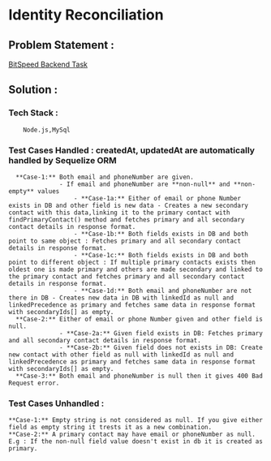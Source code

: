 # Identity Reconciliation
## Problem Statement : 
  [BitSpeed Backend Task](https://drive.google.com/file/d/1m57CORq21t0T4EObYu2NqSWBVIP4uwxO/view)

## Solution : 
  ### Tech Stack : 
        Node.js,MySql
  ### Test Cases Handled : createdAt, updatedAt are automatically handled by Sequelize ORM
      **Case-1:** Both email and phoneNumber are given.
                  - If email and phoneNumber are **non-null** and **non-empty** values 
                      - **Case-1a:** Either of email or phone Number exists in DB and other field is new data - Creates a new secondary contact with this data,linking it to the primary contact with findPrimaryContact() method and fetches primary and all secondary contact details in response format.
                      - **Case-1b:** Both fields exists in DB and both point to same object : Fetches primary and all secondary contact details in response format.
                      - **Case-1c:** Both fields exists in DB and both point to different object : If multiple primary contacts exists then oldest one is made primary and others are made secondary and linked to the primary contact and fetches primary and all secondary contact details in response format.
                      - **Case-1d:** Both email and phoneNumber are not there in DB - Creates new data in DB with linkedId as null and linkedPrecedence as primary and fetches same data in response format with secondaryIds[] as empty.
      **Case-2:** Either of email or phone Number given and other field is null.
                  - **Case-2a:** Given field exists in DB: Fetches primary and all secondary contact details in response format.
                  - **Case-2b:** Given field does not exists in DB: Create new contact with other field as null with linkedId as null and linkedPrecedence as primary and fetches same data in response format with secondaryIds[] as empty.
      **Case-3:** Both email and phoneNumber is null then it gives 400 Bad Request error.
  ### Test Cases Unhandled : 
    **Case-1:** Empty string is not considered as null. If you give either field as empty string it trests it as a new combination.
    **Case-2:** A primary contact may have email or phoneNumber as null. E.g : If the non-null field value doesn't exist in db it is created as primary.
                  
